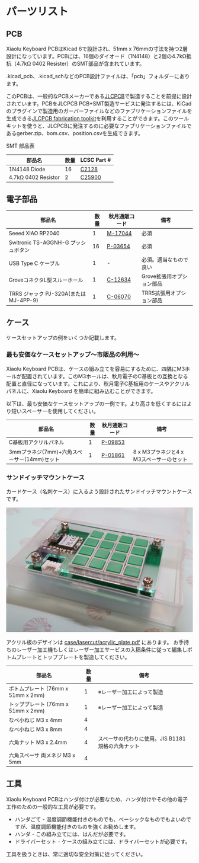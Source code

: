 パーツリスト
============

## PCB

Xiaolu Keyboard PCBはKicad 6で設計され、51mm x 76mmの寸法を持つ2層設計になっています。PCBには、16個のダイオード（1N4148）と2個の4.7kΩ抵抗（4.7kΩ 0402 Resister）のSMT部品が含まれています。

.kicad_pcb、.kicad_schなどのPCB設計ファイルは、「pcb」フォルダーにあります。

このPCBは、一般的なPCBメーカーである[JLCPCB](https://jlcpcb.com/)で製造することを前提に設計されています。PCBをJLCPCB PCB+SMT製造サービスに発注するには、KiCadのプラグインで製造用のガーバーファイルなどのファブリケーションファイルを生成できる[JLCPCB fabrication toolkit](https://github.com/bennymeg/JLC-Plugin-for-KiCad)を利用することができます。このツールキットを使うと、JLCPCBに発注するのに必要なファブリケーションファイルであるgerber.zip、bom.csv、position.csvを生成できます。


SMT 部品表

|部品名             |数量|LCSC Part #                                                                                                                     |
|-------------------|----|--------------------------------------------------------------------------------------------------------------------------------|
|1N4148 Diode       |16  |[C2128](https://www.lcsc.com/product-detail/Switching-Diode_Jiangsu-Changjing-Electronics-Technology-Co-Ltd-1N4148WS_C2128.html)|
|4.7kΩ 0402 Resistor|2   |[C25900](https://www.lcsc.com/product-detail/Chip-Resistor-Surface-Mount_UNI-ROYAL-Uniroyal-Elec-0402WGF4701TCE_C25900.html)    |

## 電子部品

|部品名                                |数量|秋月通販コード                                          |備考                     |
|--------------------------------------|----|--------------------------------------------------------|-------------------------|
|Seeed XIAO RP2040                     |1   |[M-17044](https://akizukidenshi.com/catalog/g/gM-17044/)|必須                     |
|Switronic TS-AGGNH-G プッシュボタン   |16  |[P-03654](https://akizukidenshi.com/catalog/g/gP-03654/)|必須                     |
|USB Type C ケーブル                   |1   |-                                                       |必須。適当なもので良い   |
|GroveコネクタL型スルーホール          |1   |[C-12634](https://akizukidenshi.com/catalog/g/gC-12634/)|Grove拡張用オプション部品|
|TRRS ジャック PJ-320A(または MJ-4PP-9)|1   |[C-06070](https://akizukidenshi.com/catalog/g/gC-06070/)|TRRS拡張用オプション部品 |

## ケース

ケースセットアップの例をいくつか記載します。

### 最も安価なケースセットアップ〜市販品の利用〜

Xiaolu Keyboard PCBは、ケースの組み立てを容易にするために、四隅にM3ホールが配置されています。このM3ホールは、秋月電子のC基板との互換となる配置と直径になっています。これにより、秋月電子C基板用のケースやアクリルパネルに、Xiaolu Keyboard を簡単に組み込むことができます。

以下は、最も安価なケースセットアップの一例です。より高さを低くするにはより短いスペーサーを使用してください。

|部品名                                     |数量|秋月通販コード                                          |備考                                    |
|-------------------------------------------|----|--------------------------------------------------------|----------------------------------------|
|C基板用アクリルパネル                      |1   |[P-09853](https://akizukidenshi.com/catalog/g/gP-09853/)|                                        |
|3mmプラネジ(7mm)+六角スペーサー(14mm)セット|1   |[P-01861](https://akizukidenshi.com/catalog/g/gP-01861/)|8 x M3プラネジと4 x M3スペーサーのセット|

### サンドイッチマウントケース

カードケース（名刺ケース）に入るよう設計されたサンドイッチマウントケースです。

![](xiaolu_sandwitch_in_cardcase.jpg)

アクリル板のデザインは [case/lasercut/acrylic_plate.pdf](../case/lasercut/acrylic_plate.pdf) にあります。
お手持ちのレーザー加工機もしくはレーザー加工サービスの入稿条件に従って編集しボトムプレートとトッププレートを製造してください。

|部品名                            |数量|備考                                              |
|----------------------------------|----|--------------------------------------------------|
|ボトムプレート (76mm x 51mm x 2mm)|1   |※レーザー加工によって製造                         |
|トッププレート (76mm x 51mm x 2mm)|1   |※レーザー加工によって製造                         |
|なべ小ねじ M3 x 4mm               |4   |                                                  |
|なべ小ねじ M3 x 8mm               |4   |                                                  |
|六角ナット M3 x 2.4mm             |4   |スペーサの代わりに使用。JIS B1181 規格の六角ナット|
|六角スペーサ 両メネジ M3 x 5mm    |4   |                                                  |

## 工具

Xiaolu Keyboard PCBはハンダ付けが必要なため、ハンダ付けやその他の電子工作のための一般的な工具が必要です。

* ハンダごて - 温度調節機能付きのものでも、ベーシックなものでもよいのですが、温度調節機能付きのものを強くお勧めします。
* ハンダ - この組み立てには、はんだが必要です。
* ドライバーセット - ケースの組み立てには、ドライバーセットが必要です。

工具を扱うときは、常に適切な安全対策に従ってください。

